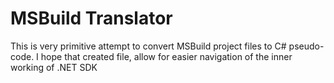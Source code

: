 # MSBuild Translator

This is very primitive attempt to convert MSBuild project files to C# pseudo-code.
I hope that created file, allow for easier navigation of the inner working of .NET SDK
